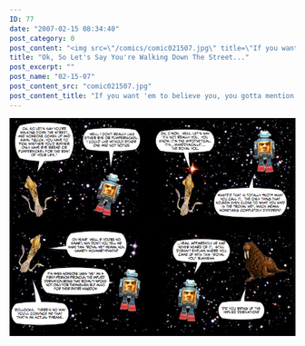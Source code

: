 ```yaml
---
ID: 77
date: "2007-02-15 08:34:40"
post_category: 0
post_content: "<img src=\"/comics/comic021507.jpg\" title=\"If you want 'em to believe you, you gotta mention the implied derivation!\"/>"
title: "Ok, So Let's Say You're Walking Down The Street..."
post_excerpt: ""
post_name: "02-15-07"
post_content_src: "comic021507.jpg"
post_content_title: "If you want 'em to believe you, you gotta mention the implied derivation!"
---
```



[![If you want 'em to believe you, you gotta mention the implied derivation!](/comics-hi-res/comic021507.jpg)](/comics-hi-res/comic021507.jpg)
